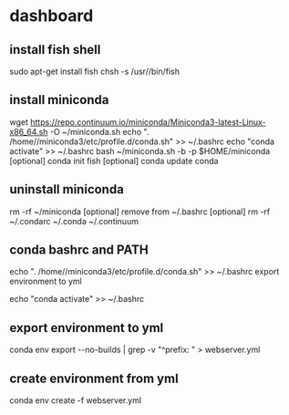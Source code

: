 # dashboard

## install fish shell
sudo apt-get install fish
chsh -s /usr//bin/fish

## install miniconda
wget https://repo.continuum.io/miniconda/Miniconda3-latest-Linux-x86_64.sh -O ~/miniconda.sh
echo ". /home/<user>/miniconda3/etc/profile.d/conda.sh" >> ~/.bashrc
echo "conda activate" >> ~/.bashrc
bash ~/miniconda.sh -b -p $HOME/miniconda
[optional] conda init fish
[optional] conda update conda

## uninstall miniconda
rm -rf ~/miniconda
[optional] remove from ~/.bashrc
[optional] rm -rf ~/.condarc ~/.conda ~/.continuum

## conda bashrc and PATH
echo ". /home/<user>/miniconda3/etc/profile.d/conda.sh" >> ~/.bashrc export environment to yml

echo "conda activate" >> ~/.bashrc

## export environment to yml
conda env export --no-builds | grep -v "^prefix: " > webserver.yml

## create environment from yml
conda env create -f webserver.yml
